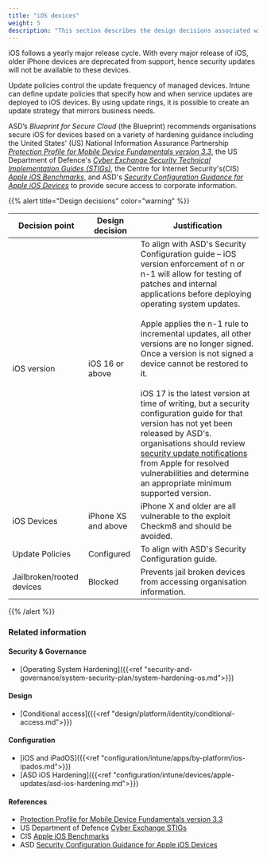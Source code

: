 ```yaml
---
title: "iOS devices"
weight: 5
description: "This section describes the design decisions associated with iOS endpoints configured according to guidance in ASD's Blueprint for Secure Cloud."
---
```


iOS follows a yearly major release cycle. With every major release of iOS, older iPhone devices are deprecated from support, hence security updates will not be available to these devices. 

Update policies control the update frequency of managed devices. Intune can define update policies that specify how and when service updates are deployed to iOS devices. By using update rings, it is possible to create an update strategy that mirrors business needs.

ASD’s *Blueprint for Secure Cloud* (the Blueprint) recommends organisations secure iOS for devices based on a variety of hardening guidance including the United States' (US) National Information Assurance Partnership [*Protection Profile for Mobile Device Fundamentals version 3.3*](https://www.niap-ccevs.org/Profile/Info.cfm?PPID=468&id=468), the US Department of Defence's [*Cyber Exchange Security Technical Implementation Guides (STIGs)*](https://public.cyber.mil/stigs/downloads/), the Centre for Internet Security's(CIS) [*Apple iOS Benchmarks*](https://www.cisecurity.org/benchmark/apple_ios), and ASD's [*Security Configuration Guidance for Apple iOS Devices*](https://www.cyber.gov.au/acsc/view-all-content/publications/security-configuration-guide-apple-ios-14-devices) to provide secure access to corporate information.

{{% alert title="Design decisions" color="warning" %}}

| Decision point            | Design decision     | Justification                                                                                                                                                                                                                                                                                                                                                                                                                                                                                                                                                                                                                                                                                                            |
|---------------------------|---------------------|--------------------------------------------------------------------------------------------------------------------------------------------------------------------------------------------------------------------------------------------------------------------------------------------------------------------------------------------------------------------------------------------------------------------------------------------------------------------------------------------------------------------------------------------------------------------------------------------------------------------------------------------------------------------------------------------------------------------------|
| iOS version               | iOS 16 or above     | To align with ASD's Security Configuration guide – iOS version enforcement of n or n-1 will allow for testing of patches and internal applications before deploying operating system updates.<br><br>Apple applies the n-1 rule to incremental updates, all other versions are no longer signed. Once a version is not signed a device cannot be restored to it. <br><br>iOS 17 is the latest version at time of writing, but a security configuration guide for that version has not yet been released by ASD's. organisations should review [security update notifications](https://support.apple.com/HT201222) from Apple for resolved vulnerabilities and determine an appropriate minimum supported version. |
| iOS Devices               | iPhone XS and above | iPhone X and older are all vulnerable to the exploit Checkm8 and should be avoided.                                                                                                                                                                                                                                                                                                                                                                                                                                                                                                                                                                                                                                      |
| Update Policies           | Configured          | To align with ASD's Security Configuration guide.                                                                                                                                                                                                                                                                                                                                                                                                                                                                                                                                                                                                                                                                     |
| Jailbroken/rooted devices | Blocked             | Prevents jail broken devices from accessing organisation information.                                                                                                                                                                                                                                                                                                                                                                                                                                                                                                                                                                                                                                                    |

{{% /alert %}}

### Related information

#### Security & Governance

* [Operating System Hardening]({{<ref "security-and-governance/system-security-plan/system-hardening-os.md">}})

#### Design

* [Conditional access]({{<ref "design/platform/identity/conditional-access.md">}})

#### Configuration

* [iOS and iPadOS]({{<ref "configuration/intune/apps/by-platform/ios-ipados.md">}})
* [ASD iOS Hardening]({{<ref "configuration/intune/devices/apple-updates/asd-ios-hardening.md">}})

#### References

* [Protection Profile for Mobile Device Fundamentals version 3.3](https://www.niap-ccevs.org/Profile/Info.cfm?PPID=468&id=468)
* US Department of Defence [Cyber Exchange STIGs](https://public.cyber.mil/stigs/downloads/)
* CIS [Apple iOS Benchmarks](https://www.cisecurity.org/benchmark/apple_ios)
* ASD [Security Configuration Guidance for Apple iOS Devices](https://www.cyber.gov.au/acsc/view-all-content/publications/security-configuration-guide-apple-ios-14-devices)